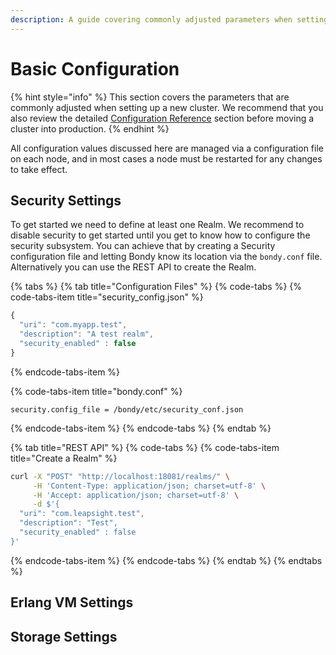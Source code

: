 ```yaml
---
description: A guide covering commonly adjusted parameters when setting up a new cluster.
---
```


# Basic Configuration

{% hint style="info" %}
This section covers the parameters that are commonly adjusted when setting up a new cluster. We recommend that you also review the detailed [Configuration Reference](configuration-reference.md) section before moving a cluster into production.
{% endhint %}

All configuration values discussed here are managed via a configuration file on each node, and in most cases a node must be restarted for any changes to take effect.

## Security Settings

To get started we need to define at least one Realm. We recommend to disable security to get started until you get to know how to configure the security subsystem. You can achieve that by creating a Security configuration file and letting Bondy know its location via the `bondy.conf` file. Alternatively you can use the REST API to create the Realm.

{% tabs %}
{% tab title="Configuration Files" %}
{% code-tabs %}
{% code-tabs-item title="security\_config.json" %}
```javascript
{
  "uri": "com.myapp.test",
  "description": "A test realm",
  "security_enabled" : false
}
```
{% endcode-tabs-item %}

{% code-tabs-item title="bondy.conf" %}
```text
security.config_file = /bondy/etc/security_conf.json
```
{% endcode-tabs-item %}
{% endcode-tabs %}
{% endtab %}

{% tab title="REST API" %}
{% code-tabs %}
{% code-tabs-item title="Create a Realm" %}
```bash
curl -X "POST" "http://localhost:18081/realms/" \
     -H 'Content-Type: application/json; charset=utf-8' \
     -H 'Accept: application/json; charset=utf-8' \
     -d $'{
  "uri": "com.leapsight.test",
  "description": "Test",
  "security_enabled" : false
}'
```
{% endcode-tabs-item %}
{% endcode-tabs %}
{% endtab %}
{% endtabs %}

## Erlang VM Settings

## Storage Settings


